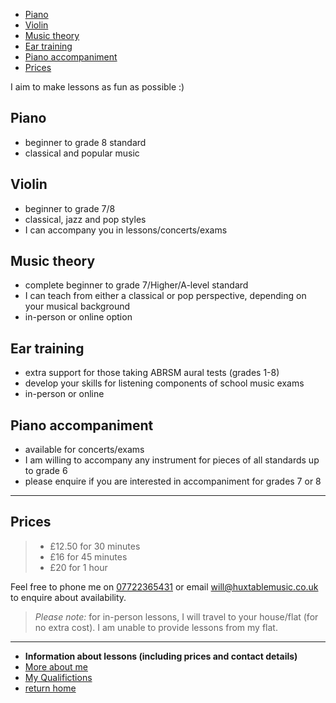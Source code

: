 - [Piano](#piano)
- [Violin](#violin)
- [Music theory](#music-theory)
- [Ear training](#ear-training)
- [Piano accompaniment](#piano-accompaniment)
- [Prices](#prices)


I aim to make lessons as fun as possible :)

## Piano
- beginner to grade 8 standard
- classical and popular music

## Violin
- beginner to grade 7/8
- classical, jazz and pop styles
- I can accompany you in lessons/concerts/exams

## Music theory
- complete beginner to grade 7/Higher/A-level standard
- I can teach from either a classical or pop perspective, depending on your musical background
- in-person or online option

## Ear training
- extra support for those taking ABRSM aural tests (grades 1-8)
- develop your skills for listening components of school music exams
- in-person or online

## Piano accompaniment
- available for concerts/exams
- I am willing to accompany any instrument for pieces of all standards up to grade 6
- please enquire if you are interested in accompaniment for grades 7 or 8

---

## Prices
>- £12.50 for 30 minutes
>- £16 for 45 minutes
>- £20 for 1 hour

Feel free to phone me on [07722365431](tel:07722365431) or email [will@huxtablemusic.co.uk](mailto:will@huxtablemusic.co.uk) to enquire about availability. 

> *Please note:* for in-person lessons, I will travel to your house/flat (for no extra cost). I am unable to provide lessons from my flat.

---
- **Information about lessons (including prices and contact details)**
- [More about me](about.md)
- [My Qualifictions](qualifications.md)
- [return home](index.md)